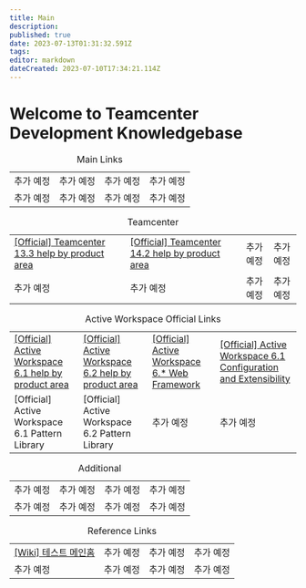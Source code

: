 ```yaml
---
title: Main
description: 
published: true
date: 2023-07-13T01:31:32.591Z
tags: 
editor: markdown
dateCreated: 2023-07-10T17:34:21.114Z
---
```


# Welcome to Teamcenter Development Knowledgebase

<table class="docuLinks" border="0" width="100%">
  <caption>Main Links</caption>
 	<tr>
    <td>추가 예정</td>
    <td>추가 예정</td>
    <td>추가 예정</td>
    <td>추가 예정</td>
 	</tr>
 	<tr>
    <td>추가 예정</td>
    <td>추가 예정</td>
    <td>추가 예정</td>
    <td>추가 예정</td>
 	</tr>
</table>

<table class="docuLinks" border="0" width="100%">
  <caption>Teamcenter</caption>
 	<tr>
    <td><a href="https://docs.sw.siemens.com/en-US/doc/282219420/PL20210421143201885.xid1899404/xid1899405">[Official] Teamcenter 13.3 help by product area</a></td>
    <td><a href="https://docs.sw.siemens.com/en-US/doc/282219420/PL20220523331910052.xid1899404/xid1899405">[Official] Teamcenter 14.2 help by product area</a></td>
    <td>추가 예정</td>
    <td>추가 예정</td>
 	</tr>
 	<tr>
    <td>추가 예정</td>
    <td>추가 예정</td>
    <td>추가 예정</td>
    <td>추가 예정</td>
 	</tr>
</table>

<table class="docuLinks" border="0" width="100%">
  <caption>Active Workspace Official Links</caption>
 	<tr>
    <td><a href="https://docs.sw.siemens.com/en-US/doc/282219420/PL20211116078066359.xid1899337?audience=external">[Official] Active Workspace 6.1 help by product area</a></td>
    <td><a href="https://docs.sw.siemens.com/en-US/doc/282219420/PL20220523330405661.xid1899337/xid1899339">[Official] Active Workspace 6.2 help by product area</a></td>
    <td><a href="https://docs.sw.siemens.com/en-US/doc/224565084/PL20220505708817566.swf/showcase_overview">[Official] Active Workspace 6.* Web Framework</a></td>
    <td><a href="https://docs.sw.siemens.com/en-US/doc/282219420/PL20211116078066359.Configuration/xid1348837">[Official] Active Workspace 6.1 Configuration and Extensibility</a></td>
 	</tr>
 	<tr>
    <td><a hrep="https://docs.sw.siemens.com/en-US/doc/282219420/PL20211116077788213.showcase/?audience=external">[Official] Active Workspace 6.1 Pattern Library</a></td>
    <td><a hrep="https://docs.sw.siemens.com/ko-KR/doc/282219420/PL20220523330558087.showcase/?audience=external">[Official] Active Workspace 6.2 Pattern Library</a></td>
    <td>추가 예정</td>
    <td>추가 예정</td>
 	</tr>
</table>

<table class="docuLinks" border="0" width="100%">
  <caption>Additional</caption>
 	<tr>
    <td>추가 예정</td>
    <td>추가 예정</td>
    <td>추가 예정</td>
    <td>추가 예정</td>
 	</tr>
 	<tr>
    <td>추가 예정</td>
    <td>추가 예정</td>
    <td>추가 예정</td>
    <td>추가 예정</td>
 	</tr>
</table>

<table class="docuLinks" border="0" width="100%">
  <caption>Reference Links</caption>
 	<tr>
    <td><a href="/ko/home">[Wiki] 테스트 메인홈</a></td>
    <td>추가 예정</td>
    <td>추가 예정</td>
    <td>추가 예정</td>
 	</tr>
 	<tr>
    <td>추가 예정</td>
    <td>추가 예정</td>
    <td>추가 예정</td>
    <td>추가 예정</td>
 	</tr>
</table>